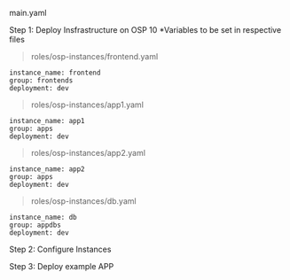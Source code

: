 main.yaml
 
Step 1: Deploy Insfrastructure on OSP 10
*Variables to be set in respective files

>roles/osp-instances/frontend.yaml
```
instance_name: frontend
group: frontends
deployment: dev
```

>roles/osp-instances/app1.yaml
```
instance_name: app1
group: apps
deployment: dev
```

>roles/osp-instances/app2.yaml
```
instance_name: app2
group: apps
deployment: dev
```

>roles/osp-instances/db.yaml
```
instance_name: db
group: appdbs
deployment: dev
```
Step 2: Configure Instances 

Step 3: Deploy example APP
